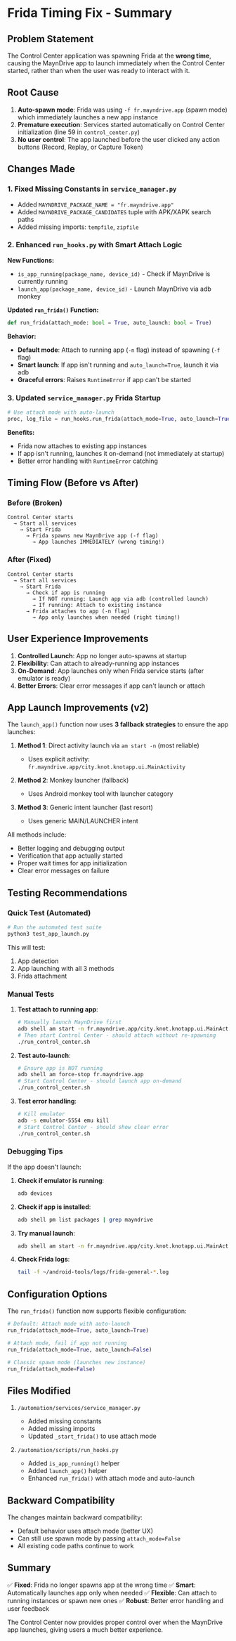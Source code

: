 # Frida Timing Fix - Summary

## Problem Statement

The Control Center application was spawning Frida at the **wrong time**, causing the MaynDrive app to launch immediately when the Control Center started, rather than when the user was ready to interact with it.

## Root Cause

1. **Auto-spawn mode**: Frida was using `-f fr.mayndrive.app` (spawn mode) which immediately launches a new app instance
2. **Premature execution**: Services started automatically on Control Center initialization (line 59 in `control_center.py`)
3. **No user control**: The app launched before the user clicked any action buttons (Record, Replay, or Capture Token)

## Changes Made

### 1. Fixed Missing Constants in `service_manager.py`
- Added `MAYNDRIVE_PACKAGE_NAME = "fr.mayndrive.app"`
- Added `MAYNDRIVE_PACKAGE_CANDIDATES` tuple with APK/XAPK search paths
- Added missing imports: `tempfile`, `zipfile`

### 2. Enhanced `run_hooks.py` with Smart Attach Logic
**New Functions:**
- `is_app_running(package_name, device_id)` - Check if MaynDrive is currently running
- `launch_app(package_name, device_id)` - Launch MaynDrive via adb monkey

**Updated `run_frida()` Function:**
```python
def run_frida(attach_mode: bool = True, auto_launch: bool = True)
```

**Behavior:**
- **Default mode**: Attach to running app (`-n` flag) instead of spawning (`-f` flag)
- **Smart launch**: If app isn't running and `auto_launch=True`, launch it via adb
- **Graceful errors**: Raises `RuntimeError` if app can't be started

### 3. Updated `service_manager.py` Frida Startup
```python
# Use attach mode with auto-launch
proc, log_file = run_hooks.run_frida(attach_mode=True, auto_launch=True)
```

**Benefits:**
- Frida now attaches to existing app instances
- If app isn't running, launches it on-demand (not immediately at startup)
- Better error handling with `RuntimeError` catching

## Timing Flow (Before vs After)

### Before (Broken)
```
Control Center starts
  → Start all services
    → Start Frida
      → Frida spawns new MaynDrive app (-f flag)
        → App launches IMMEDIATELY (wrong timing!)
```

### After (Fixed)
```
Control Center starts
  → Start all services
    → Start Frida
      → Check if app is running
        → If NOT running: Launch app via adb (controlled launch)
        → If running: Attach to existing instance
      → Frida attaches to app (-n flag)
        → App only launches when needed (right timing!)
```

## User Experience Improvements

1. **Controlled Launch**: App no longer auto-spawns at startup
2. **Flexibility**: Can attach to already-running app instances
3. **On-Demand**: App launches only when Frida service starts (after emulator is ready)
4. **Better Errors**: Clear error messages if app can't launch or attach

## App Launch Improvements (v2)

The `launch_app()` function now uses **3 fallback strategies** to ensure the app launches:

1. **Method 1**: Direct activity launch via `am start -n` (most reliable)
   - Uses explicit activity: `fr.mayndrive.app/city.knot.knotapp.ui.MainActivity`
   
2. **Method 2**: Monkey launcher (fallback)
   - Uses Android monkey tool with launcher category
   
3. **Method 3**: Generic intent launcher (last resort)
   - Uses generic MAIN/LAUNCHER intent

All methods include:
- Better logging and debugging output
- Verification that app actually started
- Proper wait times for app initialization
- Clear error messages on failure

## Testing Recommendations

### Quick Test (Automated)
```bash
# Run the automated test suite
python3 test_app_launch.py
```
This will test:
1. App detection
2. App launching with all 3 methods
3. Frida attachment

### Manual Tests

1. **Test attach to running app**:
   ```bash
   # Manually launch MaynDrive first
   adb shell am start -n fr.mayndrive.app/city.knot.knotapp.ui.MainActivity
   # Then start Control Center - should attach without re-spawning
   ./run_control_center.sh
   ```

2. **Test auto-launch**:
   ```bash
   # Ensure app is NOT running
   adb shell am force-stop fr.mayndrive.app
   # Start Control Center - should launch app on-demand
   ./run_control_center.sh
   ```

3. **Test error handling**:
   ```bash
   # Kill emulator
   adb -s emulator-5554 emu kill
   # Start Control Center - should show clear error
   ./run_control_center.sh
   ```

### Debugging Tips

If the app doesn't launch:

1. **Check if emulator is running**:
   ```bash
   adb devices
   ```

2. **Check if app is installed**:
   ```bash
   adb shell pm list packages | grep mayndrive
   ```

3. **Try manual launch**:
   ```bash
   adb shell am start -n fr.mayndrive.app/city.knot.knotapp.ui.MainActivity
   ```

4. **Check Frida logs**:
   ```bash
   tail -f ~/android-tools/logs/frida-general-*.log
   ```

## Configuration Options

The `run_frida()` function now supports flexible configuration:

```python
# Default: Attach mode with auto-launch
run_frida(attach_mode=True, auto_launch=True)

# Attach mode, fail if app not running
run_frida(attach_mode=True, auto_launch=False)

# Classic spawn mode (launches new instance)
run_frida(attach_mode=False)
```

## Files Modified

1. `/automation/services/service_manager.py`
   - Added missing constants
   - Added missing imports
   - Updated `_start_frida()` to use attach mode

2. `/automation/scripts/run_hooks.py`
   - Added `is_app_running()` helper
   - Added `launch_app()` helper
   - Enhanced `run_frida()` with attach mode and auto-launch

## Backward Compatibility

The changes maintain backward compatibility:
- Default behavior uses attach mode (better UX)
- Can still use spawn mode by passing `attach_mode=False`
- All existing code paths continue to work

## Summary

✅ **Fixed**: Frida no longer spawns app at the wrong time
✅ **Smart**: Automatically launches app only when needed
✅ **Flexible**: Can attach to running instances or spawn new ones
✅ **Robust**: Better error handling and user feedback

The Control Center now provides proper control over when the MaynDrive app launches, giving users a much better experience.

